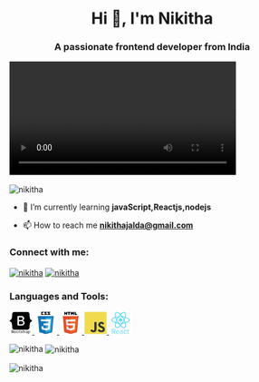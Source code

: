 <h1 align="center">Hi 👋, I'm Nikitha</h1>
<h3 align="center">A passionate frontend developer from India</h3>
<video  align="right" width="400" src="https://cdnl.iconscout.com/lottie/premium/preview-watermark/female-programmer-developed-website-6369146-5304702.mp4"></video>

<p align="left"> <img src="https://komarev.com/ghpvc/?username=nikitha&label=Profile%20views&color=0e75b6&style=flat" alt="nikitha" /> </p>

- 🌱 I’m currently learning **javaScript,Reactjs,nodejs**

- 📫 How to reach me **nikithajalda@gmail.com**

<h3 align="left">Connect with me:</h3>
<p align="left">
<a href="https://linkedin.com/in/nikithajalda" target="blank"><img align="center" src="https://raw.githubusercontent.com/rahuldkjain/github-profile-readme-generator/master/src/images/icons/Social/linked-in-alt.svg" alt="nikitha" height="30" width="40" /></a>
<a href="https://instagram.com/nikitha" target="blank"><img align="center" src="https://raw.githubusercontent.com/rahuldkjain/github-profile-readme-generator/master/src/images/icons/Social/instagram.svg" alt="nikitha" height="30" width="40" /></a>
</p>

<h3 align="left">Languages and Tools:</h3>
<p align="left"> <a href="https://getbootstrap.com" target="_blank" rel="noreferrer"> <img src="https://raw.githubusercontent.com/devicons/devicon/master/icons/bootstrap/bootstrap-plain-wordmark.svg" alt="bootstrap" width="40" height="40"/> </a> <a href="https://www.w3schools.com/css/" target="_blank" rel="noreferrer"> <img src="https://raw.githubusercontent.com/devicons/devicon/master/icons/css3/css3-original-wordmark.svg" alt="css3" width="40" height="40"/> </a> <a href="https://www.w3.org/html/" target="_blank" rel="noreferrer"> <img src="https://raw.githubusercontent.com/devicons/devicon/master/icons/html5/html5-original-wordmark.svg" alt="html5" width="40" height="40"/> </a> <a href="https://developer.mozilla.org/en-US/docs/Web/JavaScript" target="_blank" rel="noreferrer"> <img src="https://raw.githubusercontent.com/devicons/devicon/master/icons/javascript/javascript-original.svg" alt="javascript" width="40" height="40"/> </a> <a href="https://reactjs.org/" target="_blank" rel="noreferrer"> <img src="https://raw.githubusercontent.com/devicons/devicon/master/icons/react/react-original-wordmark.svg" alt="react" width="40" height="40"/> </a> </p>

<p><img align="left" src="https://github-readme-stats.vercel.app/api/top-langs?username=nikitha&show_icons=true&locale=en&layout=compact" alt="nikitha" /></p>

<p>&nbsp;<img align="center" src="https://github-readme-stats.vercel.app/api?username=nikitha&show_icons=true&locale=en" alt="nikitha" /></p>

<p><img align="center" src="https://github-readme-streak-stats.herokuapp.com/?user=nikitha&" alt="nikitha" /></p>
